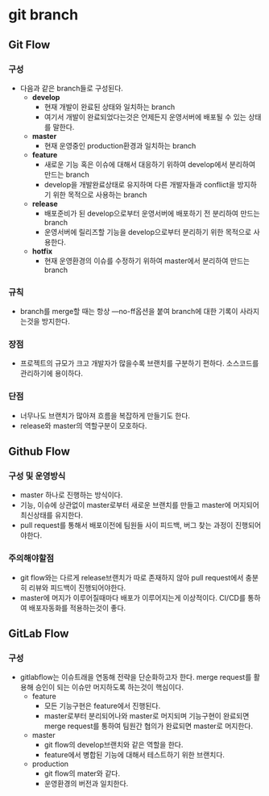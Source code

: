 # git branch

## Git Flow

### 구성

- 다음과 같은 branch들로 구성된다.
    - **develop**
        - 현재 개발이 완료된 상태와 일치하는 branch
        - 여기서 개발이 완료되었다는것은 언제든지 운영서버에 배포될 수 있는 상태를 말한다.
    - **master**
        - 현재 운영중인 production환경과 일치하는 branch
    - **feature**
        - 새로운 기능 혹은 이슈에 대해서 대응하기 위하여 develop에서 분리하여 만드는 branch
        - develop을 개발완료상태로 유지하며 다른 개발자들과 conflict을 방지하기 위한 목적으로 사용하는 branch
    - **release**
        - 배포준비가 된 develop으로부터 운영서버에 배포하기 전 분리하여 만드는 branch
        - 운영서버에 릴리즈할 기능을 develop으로부터 분리하기 위한 목적으로 사용한다.
    - **hotfix**
        - 현재 운영환경의 이슈를 수정하기 위하여 master에서 분리하여 만드는 branch

### 규칙

- branch를 merge할 때는 항상 —no-ff옵션을 붙여 branch에 대한 기록이 사라지는것을 방지한다.

### 장점

- 프로젝트의 규모가 크고 개발자가 많을수록 브랜치를 구분하기 편하다. 소스코드를 관리하기에 용이하다.

### 단점

- 너무나도 브랜치가 많아져 흐름을 복잡하게 만들기도 한다.
- release와 master의 역할구분이 모호하다.

## Github Flow

### 구성 및 운영방식

- master 하나로 진행하는 방식이다.
- 기능, 이슈에 상관없이 master로부터 새로운 브랜치를 만들고 master에 머지되어 최신상태를 유지한다.
- pull request를 통해서 배포이전에 팀원들 사이 피드백, 버그 찾는 과정이 진행되어야한다.

### 주의해야할점

- git flow와는 다르게 release브랜치가 따로 존재하지 않아 pull request에서 충분히 리뷰와 피드백이 진행되어야한다.
- master에 머지가 이루어질때마다 배포가 이루어지는게 이상적이다. CI/CD를 통하여 배포자동화를 적용하는것이 좋다.

## GitLab Flow

### 구성

- gitlabflow는 이슈트래을 연동해 전략을 단순화하고자 한다. merge request를 활용해 승인이 되는 이슈만 머지하도록 하는것이 핵심이다.
    - feature
        - 모든 기능구현은 feature에서 진행된다.
        - master로부터 분리되어나와 master로 머지되며 기능구현이 완료되면 merge request를 통하여 팀원간 협의가 완료되면 master로 머지한다.
    - master
        - git flow의 develop브랜치와 같은 역할을 한다.
        - feature에서 병합된 기능에 대해서 테스트하기 위한 브랜치다.
    - production
        - git flow의 mater와 같다.
        - 운영환경의 버전과 일치한다.
